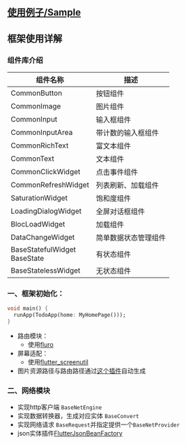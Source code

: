 ## [使用例子/Sample](https://github.com/azhon/todo-flutter/tree/main/example)
## 框架使用详解
### 组件库介绍
|  组件名称   | 描述  |
|  ----  | ----  |
| CommonButton  | 按钮组件 |
| CommonImage  | 图片组件 |
| CommonInput  | 输入框组件 |
| CommonInputArea  | 带计数的输入框组件 |
| CommonRichText  | 富文本组件 |
| CommonText  | 文本组件 |
| CommonClickWidget  | 点击事件组件 |
| CommonRefreshWidget  | 列表刷新、加载组件 |
| SaturationWidget  | 饱和度组件 |
| LoadingDialogWidget  | 全屏对话框组件 |
| BlocLoadWidget  | 加载组件 |
| DataChangeWidget  | 简单数据状态管理组件 |
| BaseStatefulWidget</br>BaseState  | 有状态组件 |
| BaseStatelessWidget  | 无状态组件 |

### 一、框架初始化：
```dart
void main() {
  runApp(TodoApp(home: MyHomePage()));
}
```
- 路由模块：
    - 使用[fluro](https://pub.dev/packages/fluro)
- 屏幕适配：
    - 使用[flutter_screenutil](https://pub.dev/packages/flutter_screenutil)
- 图片资源路径与路由路径通过[这个插件](https://github.com/Xie-Yin/FlutterPlugin)自动生成

### 二、网络模块
- 实现http客户端 `BaseNetEngine`
- 实现数据转换器，生成对应实体 `BaseConvert`
- 实现网络请求 `BaseRequest`并指定提供一个`BaseNetProvider`
- json实体插件[FlutterJsonBeanFactory](https://plugins.jetbrains.com/plugin/11415-flutterjsonbeanfactory-only-null-safety-)
